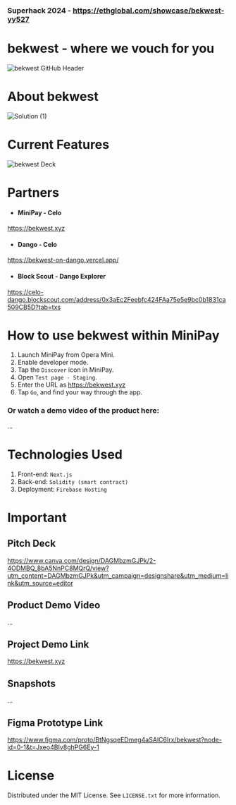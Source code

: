 ### Superhack 2024 - https://ethglobal.com/showcase/bekwest-yy527
# bekwest - where we vouch for you
![bekwest GitHub Header](https://github.com/user-attachments/assets/c72b7135-18bc-44bb-b6f3-300f7d99c61b)


# About bekwest
![Solution (1)](https://github.com/user-attachments/assets/815cd389-0b75-4d01-8e85-b130cf974254)

# Current Features
![bekwest Deck](https://github.com/user-attachments/assets/d704f79e-486b-42df-a4c3-1929e19defa3)



# Partners
- #### MiniPay - Celo
https://bekwest.xyz

- #### Dango - Celo
https://bekwest-on-dango.vercel.app/

- #### Block Scout - Dango Explorer
https://celo-dango.blockscout.com/address/0x3aEc2Feebfc424FAa75e5e9bc0b1831ca509CB5D?tab=txs

# How to use bekwest within MiniPay
1. Launch MiniPay from Opera Mini.
2. Enable developer mode.
3. Tap the `Discover` icon in MiniPay.
4. Open `Test page - Staging`.
5. Enter the URL as https://bekwest.xyz
6. Tap `Go`, and find your way through the app.

### Or watch a demo video of the product here: 
...

# Technologies Used
1. Front-end: `Next.js`
2. Back-end: `Solidity (smart contract)`
3. Deployment: `Firebase Hosting`

# Important
## Pitch Deck
https://www.canva.com/design/DAGMbzmGJPk/2-4ODMBQ_8bA5NnPC8MQrQ/view?utm_content=DAGMbzmGJPk&utm_campaign=designshare&utm_medium=link&utm_source=editor

## Product Demo Video
...

## Project Demo Link
https://bekwest.xyz

## Snapshots
...

## Figma Prototype Link
https://www.figma.com/proto/BtNgsqeEDmeg4aSAlC6Irx/bekwest?node-id=0-1&t=Jxeo4BIv8ghPG6Ey-1

# License
Distributed under the MIT License. See `LICENSE.txt` for more information.

